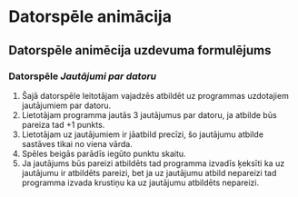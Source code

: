 # Datorspēle animācija
## Datorspēle animēcija uzdevuma formulējums
### Datorspēle *Jautājumi par datoru*
1. Šajā datorspēle leitotājam vajadzēs atbildēt uz programmas uzdotajiem jautājumiem par datoru.
2. Lietotājam programma jautās 3 jautājumus par datoru,  ja atbilde būs pareiza tad +1 punkts.
3. Lietotājam uz jautājumiem ir jāatbild precīzi, šo jautājumu atbilde sastāves tikai no viena vārda.
4. Spēles beigās parādīs iegūto punktu skaitu.
5. Ja jautājums būs pareizi atbildēts tad programma izvadīs ķeksīti ka uz jautājumu ir atbildēts pareizi, bet ja uz jautājumu atbild nepareizi tad programma izvada krustiņu ka uz jautājumu atbildēts nepareizi.